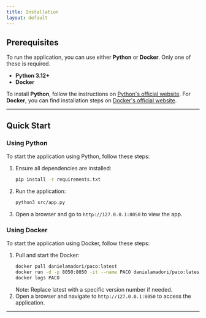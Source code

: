 ```yaml
---
title: Installation
layout: default
---
```


## Prerequisites

To run the application, you can use either **Python** or **Docker**. Only one of these is required.

- **Python 3.12+**
- **Docker**

To install **Python**, follow the instructions on [Python's official website](https://www.python.org/downloads/). For **Docker**, you can find installation steps on [Docker's official website](https://docs.docker.com/get-docker/).

---

## Quick Start

### Using Python

To start the application using Python, follow these steps:

1. Ensure all dependencies are installed:
    ```bash
    pip install -r requirements.txt
    ```
2. Run the application:
    ```bash
    python3 src/app.py
    ```
3. Open a browser and go to `http://127.0.0.1:8050` to view the app.

### Using Docker

To start the application using Docker, follow these steps:

1. Pull and start the Docker:
    ```bash
    docker pull danielamadori/paco:latest
    docker run -d -p 8050:8050 -it --name PACO danielamadori/paco:latest
    docker logs PACO
    ```
   Note: Replace latest with a specific version number if needed.
2. Open a browser and navigate to `http://127.0.0.1:8050` to access the application.

---